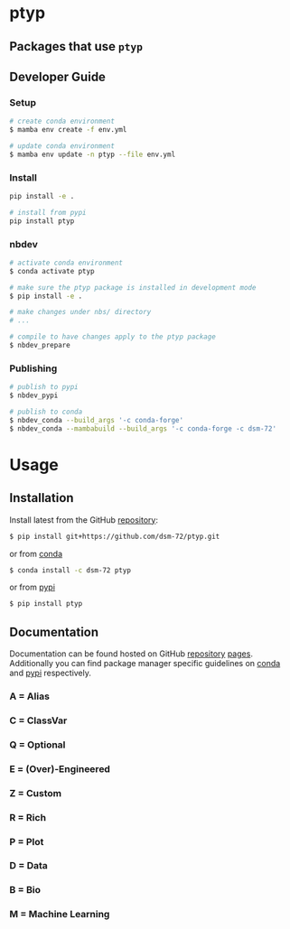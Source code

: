 # ptyp

<!-- WARNING: THIS FILE WAS AUTOGENERATED! DO NOT EDIT! -->

## Packages that use `ptyp`

## Developer Guide

### Setup

``` sh
# create conda environment
$ mamba env create -f env.yml

# update conda environment
$ mamba env update -n ptyp --file env.yml
```

### Install

``` sh
pip install -e .

# install from pypi
pip install ptyp
```

### nbdev

``` sh
# activate conda environment
$ conda activate ptyp

# make sure the ptyp package is installed in development mode
$ pip install -e .

# make changes under nbs/ directory
# ...

# compile to have changes apply to the ptyp package
$ nbdev_prepare
```

### Publishing

``` sh
# publish to pypi
$ nbdev_pypi

# publish to conda
$ nbdev_conda --build_args '-c conda-forge'
$ nbdev_conda --mambabuild --build_args '-c conda-forge -c dsm-72'
```

# Usage

## Installation

Install latest from the GitHub
[repository](https://github.com/dsm-72/ptyp):

``` sh
$ pip install git+https://github.com/dsm-72/ptyp.git
```

or from [conda](https://anaconda.org/dsm-72/ptyp)

``` sh
$ conda install -c dsm-72 ptyp
```

or from [pypi](https://pypi.org/project/ptyp/)

``` sh
$ pip install ptyp
```

## Documentation

Documentation can be found hosted on GitHub
[repository](https://github.com/dsm-72/ptyp)
[pages](https://dsm-72.github.io/ptyp/). Additionally you can find
package manager specific guidelines on
[conda](https://anaconda.org/dsm-72/ptyp) and
[pypi](https://pypi.org/project/ptyp/) respectively.

### A = Alias

### C = ClassVar

### Q = Optional

### E = (Over)-Engineered

### Z = Custom

### R = Rich

### P = Plot

### D = Data

### B = Bio

### M = Machine Learning
